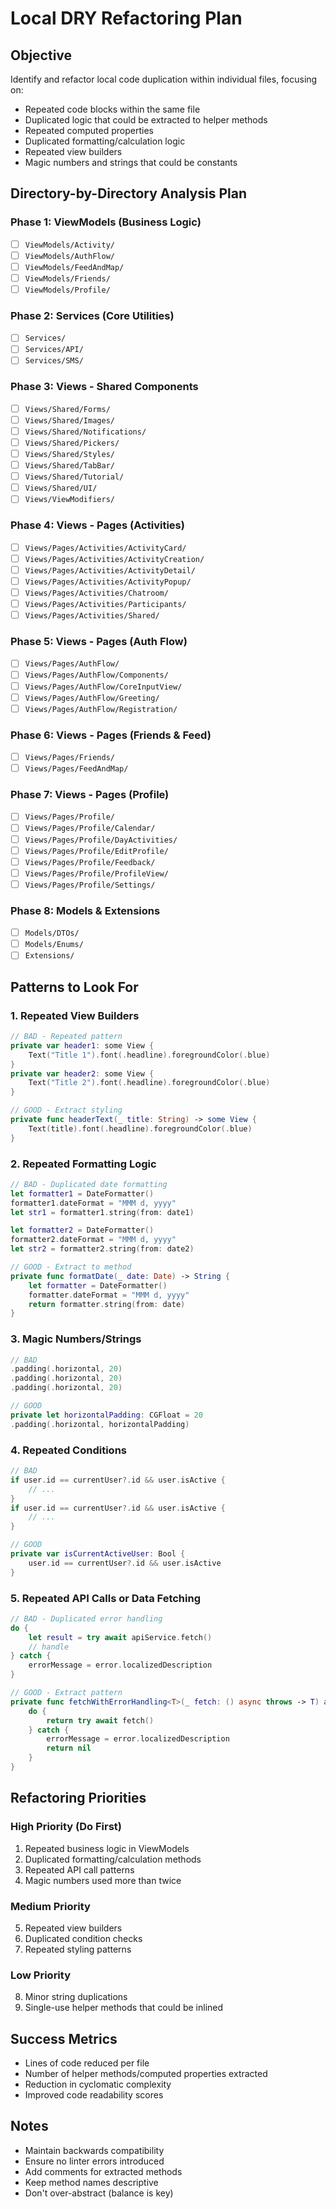 # Local DRY Refactoring Plan

## Objective
Identify and refactor local code duplication within individual files, focusing on:
- Repeated code blocks within the same file
- Duplicated logic that could be extracted to helper methods
- Repeated computed properties
- Duplicated formatting/calculation logic
- Repeated view builders
- Magic numbers and strings that could be constants

## Directory-by-Directory Analysis Plan

### Phase 1: ViewModels (Business Logic)
- [ ] `ViewModels/Activity/`
- [ ] `ViewModels/AuthFlow/`
- [ ] `ViewModels/FeedAndMap/`
- [ ] `ViewModels/Friends/`
- [ ] `ViewModels/Profile/`

### Phase 2: Services (Core Utilities)
- [ ] `Services/`
- [ ] `Services/API/`
- [ ] `Services/SMS/`

### Phase 3: Views - Shared Components
- [ ] `Views/Shared/Forms/`
- [ ] `Views/Shared/Images/`
- [ ] `Views/Shared/Notifications/`
- [ ] `Views/Shared/Pickers/`
- [ ] `Views/Shared/Styles/`
- [ ] `Views/Shared/TabBar/`
- [ ] `Views/Shared/Tutorial/`
- [ ] `Views/Shared/UI/`
- [ ] `Views/ViewModifiers/`

### Phase 4: Views - Pages (Activities)
- [ ] `Views/Pages/Activities/ActivityCard/`
- [ ] `Views/Pages/Activities/ActivityCreation/`
- [ ] `Views/Pages/Activities/ActivityDetail/`
- [ ] `Views/Pages/Activities/ActivityPopup/`
- [ ] `Views/Pages/Activities/Chatroom/`
- [ ] `Views/Pages/Activities/Participants/`
- [ ] `Views/Pages/Activities/Shared/`

### Phase 5: Views - Pages (Auth Flow)
- [ ] `Views/Pages/AuthFlow/`
- [ ] `Views/Pages/AuthFlow/Components/`
- [ ] `Views/Pages/AuthFlow/CoreInputView/`
- [ ] `Views/Pages/AuthFlow/Greeting/`
- [ ] `Views/Pages/AuthFlow/Registration/`

### Phase 6: Views - Pages (Friends & Feed)
- [ ] `Views/Pages/Friends/`
- [ ] `Views/Pages/FeedAndMap/`

### Phase 7: Views - Pages (Profile)
- [ ] `Views/Pages/Profile/`
- [ ] `Views/Pages/Profile/Calendar/`
- [ ] `Views/Pages/Profile/DayActivities/`
- [ ] `Views/Pages/Profile/EditProfile/`
- [ ] `Views/Pages/Profile/Feedback/`
- [ ] `Views/Pages/Profile/ProfileView/`
- [ ] `Views/Pages/Profile/Settings/`

### Phase 8: Models & Extensions
- [ ] `Models/DTOs/`
- [ ] `Models/Enums/`
- [ ] `Extensions/`

## Patterns to Look For

### 1. Repeated View Builders
```swift
// BAD - Repeated pattern
private var header1: some View {
    Text("Title 1").font(.headline).foregroundColor(.blue)
}
private var header2: some View {
    Text("Title 2").font(.headline).foregroundColor(.blue)
}

// GOOD - Extract styling
private func headerText(_ title: String) -> some View {
    Text(title).font(.headline).foregroundColor(.blue)
}
```

### 2. Repeated Formatting Logic
```swift
// BAD - Duplicated date formatting
let formatter1 = DateFormatter()
formatter1.dateFormat = "MMM d, yyyy"
let str1 = formatter1.string(from: date1)

let formatter2 = DateFormatter()
formatter2.dateFormat = "MMM d, yyyy"
let str2 = formatter2.string(from: date2)

// GOOD - Extract to method
private func formatDate(_ date: Date) -> String {
    let formatter = DateFormatter()
    formatter.dateFormat = "MMM d, yyyy"
    return formatter.string(from: date)
}
```

### 3. Magic Numbers/Strings
```swift
// BAD
.padding(.horizontal, 20)
.padding(.horizontal, 20)
.padding(.horizontal, 20)

// GOOD
private let horizontalPadding: CGFloat = 20
.padding(.horizontal, horizontalPadding)
```

### 4. Repeated Conditions
```swift
// BAD
if user.id == currentUser?.id && user.isActive {
    // ...
}
if user.id == currentUser?.id && user.isActive {
    // ...
}

// GOOD
private var isCurrentActiveUser: Bool {
    user.id == currentUser?.id && user.isActive
}
```

### 5. Repeated API Calls or Data Fetching
```swift
// BAD - Duplicated error handling
do {
    let result = try await apiService.fetch()
    // handle
} catch {
    errorMessage = error.localizedDescription
}

// GOOD - Extract pattern
private func fetchWithErrorHandling<T>(_ fetch: () async throws -> T) async -> T? {
    do {
        return try await fetch()
    } catch {
        errorMessage = error.localizedDescription
        return nil
    }
}
```

## Refactoring Priorities

### High Priority (Do First)
1. Repeated business logic in ViewModels
2. Duplicated formatting/calculation methods
3. Repeated API call patterns
4. Magic numbers used more than twice

### Medium Priority
5. Repeated view builders
6. Duplicated condition checks
7. Repeated styling patterns

### Low Priority
8. Minor string duplications
9. Single-use helper methods that could be inlined

## Success Metrics
- Lines of code reduced per file
- Number of helper methods/computed properties extracted
- Reduction in cyclomatic complexity
- Improved code readability scores

## Notes
- Maintain backwards compatibility
- Ensure no linter errors introduced
- Add comments for extracted methods
- Keep method names descriptive
- Don't over-abstract (balance is key)

